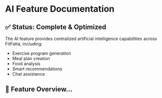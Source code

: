 # AI Feature Documentation

## ✅ Status: Complete & Optimized

The AI feature provides centralized artificial intelligence capabilities across FitFatta, including:
- Exercise program generation
- Meal plan creation
- Food analysis
- Smart recommendations
- Chat assistance

## 🎯 Feature Overview...
